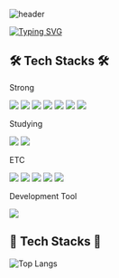 ![header](https://capsule-render.vercel.app/api?type=waving&color=gradient&height=300&section=header&text=SeBinHan&fontSize=90&fontAlign=72&desc=FrontEnd&descAlignY=65&descAlign=90)

[![Typing SVG](https://readme-typing-svg.herokuapp.com?font=Fira+Code&size=35&pause=1000&color=CC38F7&width=435&height=70&lines=Hello+My+GitHub+%E2%9C%8B%F0%9F%8F%BB)](https://git.io/typing-svg)

## 🛠️ Tech Stacks 🛠️

<p>Strong</p>

<img src="https://img.shields.io/badge/HTML-E34F26?style=flat&logo=HTML5&logoColor=white"/></a>
<img src="https://img.shields.io/badge/CSS-1572B6?style=flat&logo=CSS3&logoColor=white"/></a>
<img src="https://img.shields.io/badge/JavaScript-F7DF1E?style=flat&logo=javascript&logoColor=white"/></a>
<img src="https://img.shields.io/badge/React-61DAFB?style=flat&logo=react&logoColor=white"/></a>
<img src="https://img.shields.io/badge/Recoil-3578E5?style=flat&logo=recoil&logoColor=white"/></a>
<img src="https://img.shields.io/badge/StyledComponents-DB7093?style=flat&logo=styledcomponents&logoColor=white"/></a>
<img src="https://img.shields.io/badge/Tailwind.css-06B6D4?style=flat&logo=tailwindcss&logoColor=white"/></a>

<p>Studying</p>

<img src="https://img.shields.io/badge/TypeScript-3178C6?style=flat&logo=typescript&logoColor=white"/></a>
<img src="https://img.shields.io/badge/Redux-764ABC?style=flat&logo=redux&logoColor=white"/></a>

<p>ETC</p>

<img src="https://img.shields.io/badge/Git-F05032?style=flat&logo=git&logoColor=white"/></a>
<img src="https://img.shields.io/badge/GitHub-181717?style=flat&logo=github&logoColor=white"/></a>
<img src="https://img.shields.io/badge/Figma-F24E1E?style=flat&logo=figma&logoColor=white"/></a>
<img src="https://img.shields.io/badge/Notion-000000?style=flat&logo=notion&logoColor=white"/></a>
<img src="https://img.shields.io/badge/Slack-4A154B?style=flat&logo=slack&logoColor=white"/></a>

<p>Development Tool</p>

<img src="https://img.shields.io/badge/Visual Studio Code-007ACC?style=flat&logo=visualstudiocode&logoColor=white"/></a>

## 💾 Tech Stacks 💾

<!-- ![Anurag's GitHub stats](https://github-readme-stats.vercel.app/api?username=Hansebin&show_icons=true&theme=tokyonight) -->
![Top Langs](https://github-readme-stats.vercel.app/api/top-langs/?username=Hansebin&layout=compact&theme=buefy)
